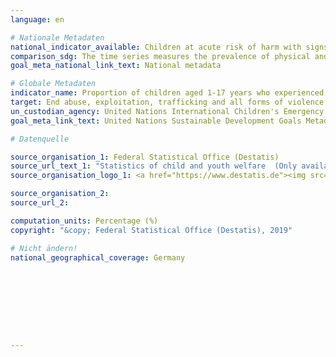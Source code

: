 ```yaml
---
language: en

# Nationale Metadaten
national_indicator_available: Children at acute risk of harm with signs of physical abuse <br> Children at acute risk of harm with signs of physical or psychological abuse <br> Children at acute risk of harm with signs of psychological abuse  
comparison_sdg: The time series measures the prevalence of physical and psychological aggression against children in the last year and not in the last month, as defined in the international metadata description.
goal_meta_national_link_text: National metadata

# Globale Metadaten
indicator_name: Proportion of children aged 1-17 years who experienced any physical punishment and/or psychological aggression by caregivers in the past month
target: End abuse, exploitation, trafficking and all forms of violence against and torture of children
un_custodian_agency: United Nations International Children's Emergency Fund (UNICEF)
goal_meta_link_text: United Nations Sustainable Development Goals Metadata

# Datenquelle

source_organisation_1: Federal Statistical Office (Destatis)
source_url_text_1: "Statistics of child and youth welfare  (Only available in German)"
source_organisation_logo_1: <a href="https://www.destatis.de"><img src="https://g205sdgs.github.io/sdg-indicators/public/LogosEn/destatis.png" alt="Logo Destatis" /></a>

source_organisation_2:
source_url_2:

computation_units: Percentage (%)
copyright: "&copy; Federal Statistical Office (Destatis), 2019"

# Nicht ändern!
national_geographical_coverage: Germany









---
```

